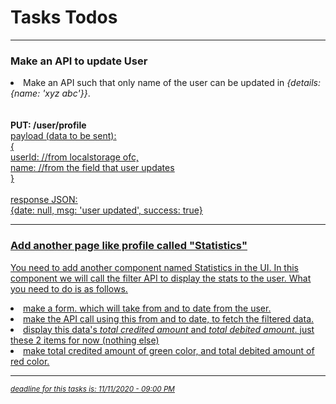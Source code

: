 <h1>Tasks Todos</h1>
<hr/>
<h3>Make an API to update User</h3>
<li>
  Make an API such that only name of the user can be updated in <i>{details: {name: 'xyz abc'}}</i>.
</li><br/><br/>
<b>PUT: /user/profile</b><br/>
<u>payload (data to be sent)<u>:<br/>
{<br/>
  userId: //from localstorage ofc,<br/>
  name: //from the field that user updates<br/>
}<br/>
<br/>
<u>response JSON</u>:<br/>
{date: null, msg: 'user updated', success: true}<br/>
<hr/>
<h3>Add another page like profile called "Statistics"</h3>
<p>You need to add another component named Statistics in the UI. In this component we will call the filter API to display the stats to the user. What you need to do is as follows.</p>
<li>make a form. which will take from and to date from the user.</li>
<li>make the API call using this from and to date, to fetch the filtered data.</li>
<li>display this data's <i>total credited amount</i> and <i>total debited amount</i>. just these 2 items for now (nothing else)</li>
<li>make total credited amount of green color, and total debited amount of red color.</li>
<hr/>
<small><i>deadline for this tasks is: 11/11/2020 - 09:00 PM</i></small>
